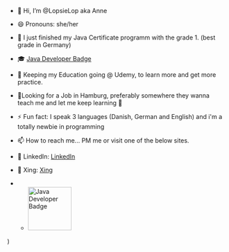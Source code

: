 - 👋 Hi, I’m @LopsieLop aka Anne
- 😄 Pronouns: she/her
  
- 🌱 I just finished my Java Certificate programm with the grade 1. (best grade in Germany)
- 🎓 [Java Developer Badge](https://www.sgd.de/zertifikat-validierung.html?credential=796b8fdb-3f05-4242-a689-36171f8b3bb2)

- 🌱 Keeping my Education going @ Udemy, to learn more and get more practice.

- 👀Looking for a Job in Hamburg, preferably somewhere they wanna teach me and let me keep learning 🤞

- ⚡ Fun fact: I speak 3 languages (Danish, German and English) and i'm a totally newbie in programming

- 📫 How to reach me... PM me or visit one of the below sites.
- 🔗 LinkedIn: [LinkedIn](https://www.linkedin.com/in/anne-riber-wiemers-9a82b01b6/)
- 🔗 Xing: [Xing](https://www.xing.com/profile/AnneRiber_Wiemers/web_profiles?expandNeffi=true)
- - <img src="https://![Untitled-1](https://github.com/LopsieLop/LopsieLop/assets/156115192/f107a877-14ff-4ad5-8727-c14b2a199df2/" alt="Java Developer Badge" width="100" height="100">
)



<!---
LopsieLop/LopsieLop is a ✨ special ✨ repository because its `README.md` (this file) appears on your GitHub profile.
You can click the Preview link to take a look at your changes.
--->
